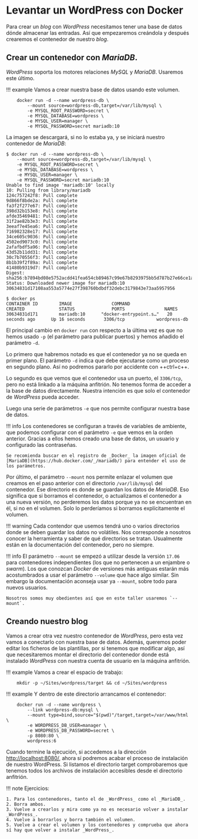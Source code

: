 # Levantar un WordPress con Docker

Para crear un _blog_ con _WordPress_ necesitamos tener una base de datos dónde almacenar las entradas. Así que empezaremos creándola y después crearemos el contenedor de nuestro _blog_.

## Crear un contenedor con _MariaDB_.

_WordPress_ soporta los motores relaciones _MySQL_ y _MariaDB_. Usaremos este último.

!!! example
    Vamos a crear nuestra base de datos usando este volumen.
    
        docker run -d --name wordpress-db \
            --mount source=wordpress-db,target=/var/lib/mysql \
            -e MYSQL_ROOT_PASSWORD=secret \
            -e MYSQL_DATABASE=wordpress \
            -e MYSQL_USER=manager \
            -e MYSQL_PASSWORD=secret mariadb:10

La imagen se descargará, si no lo estaba ya, y se iniciará nuestro contenedor de _MariaDB_:

```console hl_lines="1-6"
$ docker run -d --name wordpress-db \
    --mount source=wordpress-db,target=/var/lib/mysql \
    -e MYSQL_ROOT_PASSWORD=secret \
    -e MYSQL_DATABASE=wordpress \
    -e MYSQL_USER=manager \
    -e MYSQL_PASSWORD=secret mariadb:10
Unable to find image 'mariadb:10' locally
10: Pulling from library/mariadb
124c757242f8: Pull complete 
9d866f8bde2a: Pull complete 
fa3f2f277e67: Pull complete 
398d32b153e8: Pull complete 
afde35469481: Pull complete 
31f2ae82b3e3: Pull complete 
3eeaf7e45ea6: Pull complete 
716982328e17: Pull complete 
34ce605c9036: Pull complete 
4502ed9073c0: Pull complete 
2afafbdf5a96: Pull complete 
43d52b11dd31: Pull complete 
30c7b70556f3: Pull complete 
8b1b39f2f89a: Pull complete 
41480b9319d7: Pull complete 
Digest: sha256:b7894bd08e5752acdd41fea654cb89467c99e67b8293975bb5d787b27e66ce1a
Status: Downloaded newer image for mariadb:10
30634831d17108aa553a5774e27f398760bdbdf32debc3179843e73aa5957956

$ docker ps
CONTAINER ID        IMAGE               COMMAND                  CREATED             STATUS              PORTS               NAMES
30634831d171        mariadb:10      "docker-entrypoint.s…"   20 seconds ago      Up 16 seconds       3306/tcp            wordpress-db
```

El principal cambio en `docker run` con respecto a la última vez es que no hemos usado
`-p` (el parámetro para publicar puertos) y hemos añadido el parámetro `-d`.

Lo primero que habremos notado es que el contenedor ya no se queda en primer plano. El parámetro `-d` indica que debe ejecutarse como un proceso en segundo plano. Así no podremos pararlo por accidente con ++ctrl+c++.

Lo segundo es que vemos que el contenedor usa un puerto, el `3306/tcp`, pero no está linkado a la máquina anfitrión. No tenemos forma de acceder a la base de datos directamente. Nuestra intención es que solo el contenedor de _WordPress_ pueda acceder.

Luego una serie de parámetros `-e` que nos permite configurar nuestra base de datos.

!!! info
    Los contenedores se configuran a través de variables de ambiente, que podemos configurar con el parámetro `-e` que vemos en la orden anterior. Gracias a ellos hemos creado una base de datos, un usuario y configurado las contraseñas.

    Se recomienda buscar en el registro de _Docker_ la imagen oficial de [MariaDB](https://hub.docker.com/_/mariadb/) para entender el uso de los parámetros.

Por último, el parámetro `--mount` nos permite enlazar el volumen que creamos en el paso anterior con el directorio `/var/lib/mysql` del contenedor. Ese directorio es donde se guardan los datos de _MariaDB_. Eso significa que si borramos el contenedor, o actualizamos el contenedor a una nueva versión, no perderemos los datos porque ya no se encuentran en él, si no en el volumen. Solo lo perderíamos si borramos explícitamente el volumen.

!!! warning
    Cada contendor que usemos tendrá uno o varios directorios donde se deben guardar los datos no volátiles. Nos corresponde a nosotros conocer la herramienta y saber de qué directorios se tratan. Usualmente están en la documentación del contenedor, pero no siempre.

!!! info
    El parámetro `--mount` se empezó a utilizar desde la versión `17.06` para contenedores independientes (los que no pertenecen a un enjambre o _swarm_). Los que conozcan _Docker_ de versiones más antiguas estarán más acostumbrados a usar el parámetro `--volume` que hace algo similar. Sin embargo la documentación aconseja usar ya `--mount`, sobre todo para nuevos usuarios.

    Nosotros somos muy obedientes así que en este taller usaremos `--mount`.

## Creando nuestro blog

Vamos a crear otra vez nuestro contenedor de _WordPress_, pero esta vez vamos a conectarlo con nuestra base de datos. Además, queremos poder editar los ficheros de las plantillas, por si tenemos que modificar algo, así que necesitaremos montar el directorio del contenedor donde está instalado _WordPress_ con nuestra cuenta de usuario en la máquina anfitrión.

!!! example
    Vamos a crear el espacio de trabajo:

        mkdir -p ~/Sites/wordpress/target && cd ~/Sites/wordpress

!!! example
    Y dentro de este directorio arrancamos el contenedor:

        docker run -d --name wordpress \
            --link wordpress-db:mysql \
            --mount type=bind,source="$(pwd)"/target,target=/var/www/html \
            -e WORDPRESS_DB_USER=manager \
            -e WORDPRESS_DB_PASSWORD=secret \
            -p 8080:80 \
            wordpress:6

Cuando termine la ejecución, si accedemos a la dirección [http://localhost:8080/](http://localhost:8080/), ahora sí podremos acabar el proceso de instalación de nuestro WordPress. Si listamos el directorio target comprobaremos que tenemos todos los archivos de instalación accesibles desde el directorio anfitrión.

!!! note
    Ejercicios:

    1. Para los contenedores, tanto el de _WordPress_ como el _MariaDB_.
    2. Borra ambos.
    3. Vuelve a crearlos y mira como ya no es necesario volver a instalar _WordPress_.
    4. Vuelve a borrarlos y borra también el volumen.
    5. Vuelve a crear el volumen y los contenedores y comprueba que ahora sí hay que volver a instalar _WordPress_.

